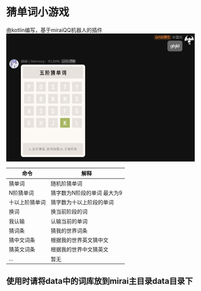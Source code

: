 # 猜单词小游戏

由kotlin编写，基于miraiQQ机器人的插件
![img.png](image/img.png)

| 命令      | 解释              |
|---------|-----------------|
| 猜单词     | 随机阶猜单词          |
| N阶猜单词   | 猜字数为N阶段的单词 最大为9 |
| 十以上阶猜单词 | 猜字数为十以上阶段的单词    |
| 换词      | 换当前阶段的词         |
| 我认输     | 认输当前的单词         |
| 猜词条     | 猜我的世界词条         |
| 猜中文词条   | 根据我的世界英文猜中文     |
| 猜英文词条   | 根据我的世界中文猜英文     |
| ...     | 暂无              |

## 使用时请将data中的词库放到mirai主目录data目录下